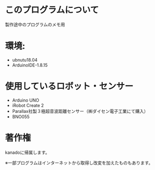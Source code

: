 # このプログラムについて
製作途中のプログラムのメモ用

# 環境:
* ubnutu18.04
* ArduinoIDE-1.8.15

# 使用しているロボット・センサー
* Arduino UNO
* iRobot Create 2
* Parallax社製３極超音波距離センサー（㈱ダイセン電子工業にて購入）
* BNO055

# 著作権
kanadoに帰属します。

※一部プログラムはインターネットから取得し改変を加えたものもあります。

